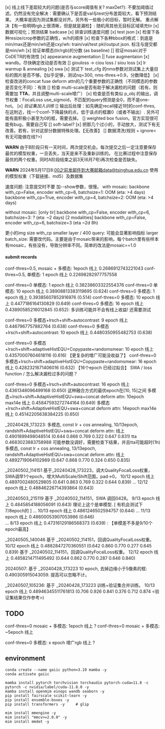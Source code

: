 [x] 线上线下差距较大的问题(是否与score阈值有关? maxDet?): 不要加阈值过滤。仍然没有完全解决：需要确认下是否是val与test分布差距较大，看下预测结果。
    大概率是因为测试集都没对齐。另外有一些极小的目标，暂时无解。
    重点解决【有一些明明rgb上很清晰，但是就是漏检】: 随机用其他无目标区域填充tir
[x] 数据可视化；预测结果 badcase
[x] 排查训练速度问题
[x] test json
[x] 检查下各种resize/crop参数的正确性，w/h的顺序
[x] 检查下各种bbox的格式：到底是min/max还是min/wh还是cxy/wh: train/val/test pkl/output json.
    标注与提交都是min/wh
[x] 验证单模态(tir/rgb)的分数 (as baseline)
[] 验证mosaic对于CoDETR的有效性
[x] appearance augmentation || fuse augmentaion
[x] wandb。尽快确定改动是否有效
[] giouloss -> ciou loss / siou loss
[x] lr warmup & annealing
[x] swa
[x] 测试下 test_cfg 的nms参数对测试集上大量目标的图片是否不够。【似乎足够，测试nq=300, nms-thres->0.9，分数降低】
[x] 检查改进的concat fuse deform attn的几个重要参数的正确性（不同模态的参数是否变化不同）：有效
[] 检查 multi-scale是否有助于解决漏检的问题（若有，则需要加 **TTA**，并且调整multi-scale增广）
[x] 检查是否有类似 p_obj 的输出，调节权重：FocalLoss use_sigmoid，不匹配的query预测是全0，而不是one-hot。
[x] *验证集加入训练*
[] 输出后处理：如先确定recall接近1时的conf-thres, 在这附近，找一个conf-下降最快的点，低于该点的框置0（或者不输出）. 另外可能有面积极小甚至为0的框，需要去掉。
[] weighted box fusion。官方实现很可能有bug，需要自己写
[] soft-label?
[x] 把那几个过小的，手动放大，测试下有无改善。若有，针对这部分数据特殊处理。【无改善】
[] 数据清洗(规则 + ignore<有无可能做在线?>)



**WARN**
由于B阶段只有一天时间，两次提交机会。每次提交之后一定注意要保存最优的模型权重，一旦丢失，当天是来不及重新训练的。
在比赛过程中注意保存最优的两个权重。同时A阶段结束之前3天(6月7号)再次检查是否缺失。

**WARN**
2024年5月17日8:00之前发邮件到大赛邮箱data@tsinghua.edu.cn
使用的模型权重（下载链接、md5）及数据集


速度问题:
注意提交时不要 加--show参数，很慢。
with mosaic:
    backbone with_cp=False, encoder with_cp=6, batchsize=1: OOM (eta: >4 days)
    backbone with_cp=True, encoder with_cp=4,  batchsize=2: OOM (eta: >4 days)

without mosaic:
    [only tir] backbone with_cp=False, encoder with_cp=6, batchsize=3: ? (eta: ~2 days)
    [2 modalities] backbone with_cp=False, encoder with_cp=6, batchsize=3 (eta ~2d 8h)


更小的img size
with_cp
smaller layer / 400 query: 可能会显著影响指标
larger batch_size: 需要改代码。主要是由于mosaic带来的影响，每个batch里有些样本有mosaic，有些没有，导致分辨率不同。简单的改法是mosaic==1.0

#### submit records

conf-thres=0.5, mosaic + 多模态: 1epoch     线上 0.2686912743221043
conf-thres=0.5, 单模态: 1 epoch             线上 0.22698282977757558

conf-thres=0    单模态: 1 epoch             线上 0.38238603322554376
conf-thres=0    单模态: 10 epoch            线上 0.38908813383119695    (0.624)
conf-thres=0    多模态: 1 epoch             线上 0.39385607852916976    (0.514)
conf-thres=0    多模态: 10 epoch            线上 0.4477186164130829     (0.649)
conf-thres=0    多模态: 16 epoch            线上 0.43890585216012845    (0.652): 多训练可能并不会有线上收益! 还需要测试

conf-thres=0    多模态+lrsch+shift+autocontrast: 9 epoch                线上 0.4467967757882764 (0.638)
conf-thres=0    多模态+lrsch+shift+autocontrast: 10 epoch               线上 0.4480350955482753 (0.638)

conf-thres=0    多模态+lrsch+shift+adaptiveHistEQU+Copypaste+randomsmear: 10 epoch               线上 0.43570007604618116  (0.616) 【更复杂的增广可能没收益了】
conf-thres=0    多模态+lrsch+shift+adaptiveHistEQU+Copypaste+randomsmear: 16 epoch               线上 0.4282321671406016   (0.632)  【16个epoch 已经过拟合】
SWA / loss function / 怎么解决漏检过多的问题？

conf-thres=0    多模态+lrsch+shift+autocontrast: 16 epoch               线上 0.4361348096499168 (0.650)  这种融合方式的最优epoch在[10, 15]之间
                多模态+lrsch+shift+AdaptiveHistEQU+swa+concat deform attn: 10epoch max14e  线上 0.45847593272744164 (0.649) 
                多模态+lrsch+shift+AdaptiveHistEQU+swa+concat deform attn: 14epoch max14e  线上 0.45142205638384225 (0.650) 

_20240428_173223:
    多模态, const lr + cos annealing, 10/13epoch, randshift+AdaptiveHistEQU+swa+concat deform attn: 线上 0.4901899498048514 (0.644 0.866 0.769 0.322 0.647 0.831) tta 0.4683023883758988 可能参数没调好，需要检查下结果，并且tta可能超时(1h)
    多模态, const lr + cos annealing, 13/13epoch, randshift+AdaptiveHistEQU+swa+concat deform attn: 线上 0.4892719064102989 (0.647 0.868 0.770 0.324 0.650 0.835)

_20240502_114151
    基于_20240428_173223，调大QualityFocalLoss权重，SWA调早1个epoch，增大MultiScale/Shift范围，pad->0， 10/12 epoch 线上 0.4897002480529805 (0.641 0.863 0.769 0.322 0.644 0.839)
    ... 12/12 epoch 线上 0.48846226714393864 (0.643)

_20240503_215119
    基于 _20240502_114151，SWA 调回0428。 9/13 epoch 线上 0.4845854188056091 (0.643) 理论上这个是单模型. [ 有机会测试下7/8epoch的 ]
    ...  10/13 epoch 线上 0.4861246502594757 (0.644)
    ...  11/13 epoch 线上 0.48600053907053986 (0.646)  
    ... 8/13 epoch 线上 0.47316129186568373 (0.639) :    【单模差不多是9/10个epoch最高】

_20240505_140046
    基于 _20240502_114151，回调QualityFocalLoss权重。 10/12 epoch 线上 0.4882847270360551 (0.642 0.860 0.770 0.277 0.645 0.839)
    基于 _20240502_114151，回调QualityFocalLoss权重。 12/12 epoch 线上 0.4858214711495492 (0.644 0.862 0.770 0.287 0.646 0.840)

20240507: 基于 _20240428_173223 10 epoch, 去掉边缘小于5像素的框: 0.490305915043059. 提高可以忽略不计。

_20240507_105236:
    基于 _20240428_173223 训练+验证集合并训练。 10/13 epoch 线上 0.48946345511761813 (0.706 0.926 0.841 0.376 0.712 0.874 <验证集结果仅作参考>)


## TODO
conf-thres=0    mosaic + 多模态: 1epoch     线上 ?
conf-thres=0    mosaic + 多模态: ~5epoch    线上 

conf-thres=0    多模态: x epoch 增广rgb     线上 ?


## environment

```
conda create --name gaiic python=3.10 mamba -y
conda activate gaiic

mamba install pytorch torchvision torchaudio pytorch-cuda=11.8 -c pytorch -c nvidia/label/cuda-11.8.0 -y
mamba install openmim einops wandb seaborn -y
pip install fairscale scikit-learn -y
pip install ensemble-boxes -y
pip install transformers -y     # glip

mim install mmengine -y
mim install "mmcv>=2.0.0" -y
mim install mmdet -y
```